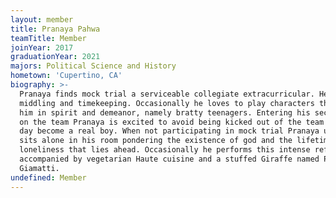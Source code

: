 ```yaml
---
layout: member
title: Pranaya Pahwa
teamTitle: Member
joinYear: 2017
graduationYear: 2021
majors: Political Science and History
hometown: 'Cupertino, CA'
biography: >-
  Pranaya finds mock trial a serviceable collegiate extracurricular. He enjoys
  middling and timekeeping. Occasionally he loves to play characters that match
  him in spirit and demeanor, namely bratty teenagers. Entering his second year
  on the team Pranaya is excited to avoid being kicked out of the team and one
  day become a real boy. When not participating in mock trial Pranaya usually
  sits alone in his room pondering the existence of god and the lifetime of
  loneliness that lies ahead. Occasionally he performs this intense reflection
  accompanied by vegetarian Haute cuisine and a stuffed Giraffe named Paul
  Giamatti.
undefined: Member
---
```


